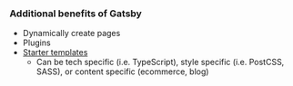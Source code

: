 ### Additional benefits of Gatsby

- Dynamically create pages
- Plugins
- [Starter templates](https://www.gatsbyjs.org/starters/?v=2)
  - Can be tech specific (i.e. TypeScript), style specific (i.e. PostCSS, SASS), or content specific (ecommerce, blog)